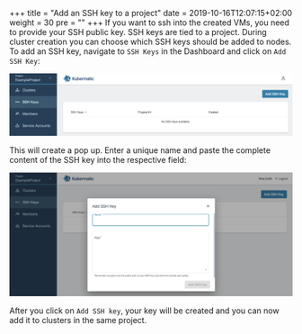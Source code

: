 +++
title = "Add an SSH key to a project"
date = 2019-10-16T12:07:15+02:00
weight = 30
pre = "<b></b>"
+++
If you want to ssh into the created VMs, you need to provide your SSH public key. SSH keys are tied to a project. During cluster creation you can choose which SSH keys should be added to nodes. To add an SSH key, navigate to `SSH Keys` in the Dashboard and click on `Add SSH Key`:

![Add SSH key in the top right corner](02-add-ssh-key-overview.png)

This will create a pop up. Enter a unique name and paste the complete content of the SSH key into the respective field:

![Dialog to add an SSH key](02-add-ssh-key-dialog.png)

After you click on `Add SSH key`, your key will be created and you can now add it to clusters in the same project.
